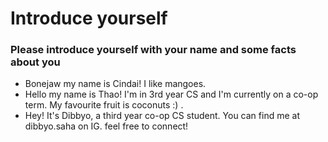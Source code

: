 # Introduce yourself 
### Please introduce yourself with your name and some facts about you
- Bonejaw my name is Cindai! I like mangoes. 
- Hello my name is Thao! I'm in 3rd year CS and I'm currently on a co-op term. My favourite fruit is coconuts :) .
- Hey! It's Dibbyo, a third year co-op CS student. You can find me at dibbyo.saha on IG. feel free to connect!
